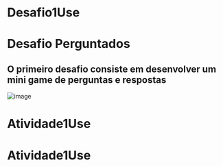# Desafio1Use

# Desafio Perguntados #

## O primeiro desafio consiste em desenvolver um mini game de perguntas e respostas ##

![image](https://user-images.githubusercontent.com/29815353/134745970-3dd3ed5e-56a5-4d85-a57a-630e2bfcfed7.png)


# Atividade1Use
# Atividade1Use
